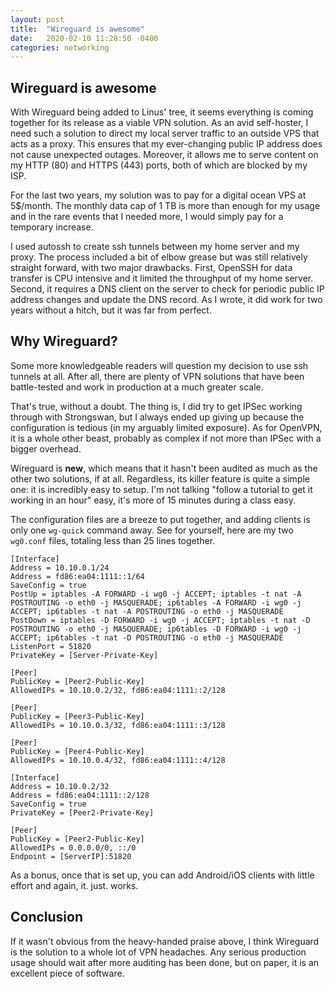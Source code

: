 ```yaml
---
layout: post
title:  "Wireguard is awesome"
date:   2020-02-10 11:28:50 -0400
categories: networking
---
```


## Wireguard is awesome

With Wireguard being added to Linus' tree, it seems everything is coming together for its release as a viable VPN solution. As an avid self-hoster, I need such a solution to direct my local server traffic to an outside VPS that acts as a proxy. This ensures that my ever-changing public IP address does not cause unexpected outages. Moreover, it allows me to serve content on my HTTP (80) and HTTPS (443) ports, both of which are blocked by my ISP.

For the last two years, my solution was to pay for a digital ocean VPS at 5$/month. The monthly data cap of 1 TB is more than enough for my usage and in the rare events that I needed more, I would simply pay for a temporary increase.

I used autossh to create ssh tunnels between my home server and my proxy. The process included a bit of elbow grease but was still relatively straight forward, with two major drawbacks. First, OpenSSH for data transfer is CPU intensive and it limited the throughput of my home server. Second, it requires a DNS client on the server to check for periodic public IP address changes and update the DNS record. As I wrote, it did work for two years without a hitch, but it was far from perfect.

## Why Wireguard?

Some more knowledgeable readers will question my decision to use ssh tunnels at all. After all, there are plenty of VPN solutions that have been battle-tested and work in production at a much greater scale.

That's true, without a doubt. The thing is, I did try to get IPSec working through with Strongswan, but I always ended up giving up because the configuration is tedious (in my arguably limited exposure). As for OpenVPN, it is a whole other beast, probably as complex if not more than IPSec with a bigger overhead.

Wireguard is **new**, which means that it hasn't been audited as much as the other two solutions, if at all. Regardless, its killer feature is quite a simple one: it is incredibly easy to setup. I'm not talking "follow a tutorial to get it working in an hour" easy, it's more of 15 minutes during a class easy. 

The configuration files are a breeze to put together, and adding clients is only one `wg-quick` command away. See for yourself, here are my two `wg0.conf` files, totaling less than 25 lines together.

```
[Interface]
Address = 10.10.0.1/24
Address = fd86:ea04:1111::1/64
SaveConfig = true
PostUp = iptables -A FORWARD -i wg0 -j ACCEPT; iptables -t nat -A POSTROUTING -o eth0 -j MASQUERADE; ip6tables -A FORWARD -i wg0 -j ACCEPT; ip6tables -t nat -A POSTROUTING -o eth0 -j MASQUERADE
PostDown = iptables -D FORWARD -i wg0 -j ACCEPT; iptables -t nat -D POSTROUTING -o eth0 -j MASQUERADE; ip6tables -D FORWARD -i wg0 -j ACCEPT; ip6tables -t nat -D POSTROUTING -o eth0 -j MASQUERADE
ListenPort = 51820
PrivateKey = [Server-Private-Key]

[Peer]
PublicKey = [Peer2-Public-Key]
AllowedIPs = 10.10.0.2/32, fd86:ea04:1111::2/128

[Peer]
PublicKey = [Peer3-Public-Key]
AllowedIPs = 10.10.0.3/32, fd86:ea04:1111::3/128

[Peer]
PublicKey = [Peer4-Public-Key]
AllowedIPs = 10.10.0.4/32, fd86:ea04:1111::4/128
```

```
[Interface]
Address = 10.10.0.2/32
Address = fd86:ea04:1111::2/128
SaveConfig = true
PrivateKey = [Peer2-Private-Key]

[Peer]
PublicKey = [Peer2-Public-Key]
AllowedIPs = 0.0.0.0/0, ::/0
Endpoint = [ServerIP]:51820
```

As a bonus, once that is set up, you can add Android/iOS clients with little effort and again, it. just. works.

## Conclusion

If it wasn't obvious from the heavy-handed praise above, I think Wireguard is the solution to a whole lot of VPN headaches. Any serious production usage should wait after more auditing has been done, but on paper, it is an excellent piece of software.